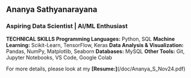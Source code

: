 ## Ananya Sathyanarayana
### Aspiring Data Scientist | AI/ML Enthusiast

**TECHNICAL SKILLS**
**Programming Languages:** Python, SQL
**Machine Learning:** Scikit-Learn, TensorFlow, Keras
**Data Analysis & Visualization:** Pandas, NumPy, Matplotlib, Seaborn
**Databases:** MySQL
**Other Tools:** Git, Jupyter Notebooks, VS Code, Google Colab

For more details, please look at my **[Resume:]**(/doc/Ananya_S_Nov24.pdf)

